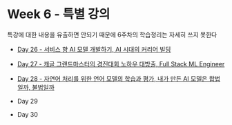 # Week 6 - 특별 강의

특강에 대한 내용을 유출하면 안되기 때문에 6주차의 학습정리는 자세히 쓰지 못한다

* [Day 26 - 서비스 향 AI 모델 개발하기, AI 시대의 커리어 빌딩](./Day26.md)

* [Day 27 - 캐글 그랜드마스터의 경진대회 노하우 대방출, Full Stack ML Engineer](./Day27.md)

* [Day 28 - 자연어 처리를 위한 언어 모델의 학습과 평가, 내가 만든 AI 모델은 합법일까, 불법일까](./Day28.md)

* Day 29

* Day 30